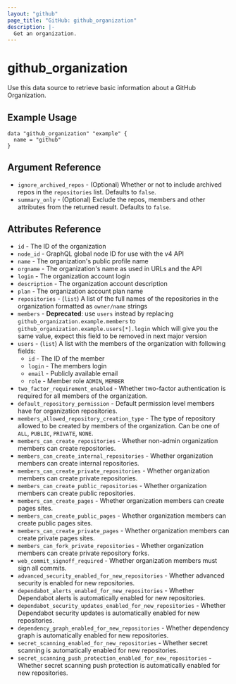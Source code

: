 ```yaml
---
layout: "github"
page_title: "GitHub: github_organization"
description: |-
  Get an organization.
---
```


# github_organization

Use this data source to retrieve basic information about a GitHub Organization.

## Example Usage

```hcl
data "github_organization" "example" {
  name = "github"
}
```

## Argument Reference

* `ignore_archived_repos` - (Optional) Whether or not to include archived repos in the `repositories` list. Defaults to `false`.
* `summary_only` - (Optional) Exclude the repos, members and other attributes from the returned result. Defaults to `false`.

## Attributes Reference

 * `id` - The ID of the organization
 * `node_id` - GraphQL global node ID for use with the v4 API
 * `name` - The organization's public profile name
 * `orgname` - The organization's name as used in URLs and the API
 * `login` - The organization account login
 * `description` - The organization account description
 * `plan` - The organization account plan name
 * `repositories` - (`list`) A list of the full names of the repositories in the organization formatted as `owner/name` strings
 * `members` - **Deprecated**: use `users` instead by replacing `github_organization.example.members` to `github_organization.example.users[*].login` which will give you the same value, expect this field to be removed in next major version
 * `users` - (`list`) A list with the members of the organization with following fields:
   * `id` - The ID of the member
   * `login` - The members login
   * `email` - Publicly available email
   * `role` - Member role `ADMIN`, `MEMBER`
 * `two_factor_requirement_enabled` - Whether two-factor authentication is required for all members of the organization.
 * `default_repository_permission` - Default permission level members have for organization repositories.
 * `members_allowed_repository_creation_type` - The type of repository allowed to be created by members of the organization. Can be one of `ALL`, `PUBLIC`, `PRIVATE`, `NONE`.
 * `members_can_create_repositories` - Whether non-admin organization members can create repositories.
 * `members_can_create_internal_repositories` - Whether organization members can create internal repositories.
 * `members_can_create_private_repositories` - Whether organization members can create private repositories.
 * `members_can_create_public_repositories` - Whether organization members can create public repositories.
 * `members_can_create_pages` - Whether organization members can create pages sites.
 * `members_can_create_public_pages` - Whether organization members can create public pages sites.
 * `members_can_create_private_pages` - Whether organization members can create private pages sites.
 * `members_can_fork_private_repositories` - Whether organization members can create private repository forks.
 * `web_commit_signoff_required` - Whether organization members must sign all commits.
 * `advanced_security_enabled_for_new_repositories` - Whether advanced security is enabled for new repositories.
 * `dependabot_alerts_enabled_for_new_repositories` - Whether Dependabot alerts is automatically enabled for new repositories.
 * `dependabot_security_updates_enabled_for_new_repositories` - Whether Dependabot security updates is automatically enabled for new repositories.
 * `dependency_graph_enabled_for_new_repositories` - Whether dependency graph is automatically enabled for new repositories.
 * `secret_scanning_enabled_for_new_repositories` - Whether secret scanning is automatically enabled for new repositories.
 * `secret_scanning_push_protection_enabled_for_new_repositories` - Whether secret scanning push protection is automatically enabled for new repositories.

